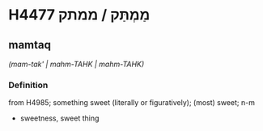 # H4477 מַמְתַּק / ממתק

## mamtaq

_(mam-tak' | mahm-TAHK | mahm-TAHK)_

### Definition

from H4985; something sweet (literally or figuratively); (most) sweet; n-m

- sweetness, sweet thing

